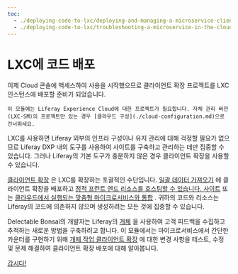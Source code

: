 ```yaml
---
toc:
  - ./deploying-code-to-lxc/deploying-and-managing-a-microservice-client-extension-project.md
  - ./deploying-code-to-lxc/troubleshooting-a-microservice-in-the-cloud-console.md
---
```

# LXC에 코드 배포

이제 Cloud 콘솔에 액세스하여 사용을 시작했으므로 클라이언트 확장 프로젝트를 LXC 인스턴스에 배포할 준비가 되었습니다.

```{note}
이 모듈에는 Liferay Experience Cloud에 대한 프로젝트가 필요합니다. 자체 관리 버전(LXC-SM)의 프로젝트만 있는 경우 [클라우드 구성](./cloud-configuration.md)으로 건너뛰세요.
```

LXC를 사용하면 Liferay 외부의 인프라 구성이나 유지 관리에 대해 걱정할 필요가 없으므로 Liferay DXP 내의 도구를 사용하여 사이트를 구축하고 관리하는 데만 집중할 수 있습니다. 그러나 Liferay의 기본 도구가 충분하지 않은 경우 클라이언트 확장을 사용할 수 있습니다.

[클라이언트 확장](https://learn.liferay.com/w/dxp/building-applications/client-extensions) 은 LXC를 확장하는 포괄적인 수단입니다. [일괄 데이터 가져오기](https://learn.liferay.com/w/dxp/building-applications/client-extensions/batch-client-extensions) 에 클라이언트 확장을 배포하고 [정적 프런트 엔드 리소스를 호스팅할 수 있습니다. 사이트](https://learn.liferay.com/w/dxp/building-applications/client-extensions/front-end-client-extensions) 또는 [클라우드에서 실행되는 맞춤형 마이크로서비스와 통합](https://learn.liferay.com/w/dxp/building-applications/client-extensions/microservice-client-extensions) . 귀하의 코드와 리소스는 Liferay의 코드에 의존하지 않으며 생성하려는 모든 것에 집중할 수 있습니다.

Delectable Bonsai의 개발자는 Liferay의 [개체](https://learn.liferay.com/web/guest/w/dxp/building-applications/objects) 을 사용하여 고객 피드백을 수집하고 추적하는 새로운 방법을 구축하려고 합니다. 이 모듈에서는 마이크로서비스에서 간단한 카운터를 구현하기 위해 [개체 작업 클라이언트 확장](https://learn.liferay.com/w/dxp/building-applications/client-extensions/microservice-client-extensions/object-action-yaml-configuration-reference) 에 대한 변경 사항을 테스트, 수정 및 문제 해결하여 클라이언트 확장 배포에 대해 알아봅니다.

[갑시다!](./deploying-code-to-lxc/deploying-and-managing-a-microservice-client-extension-project.md)

